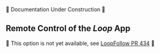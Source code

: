 🚧 Documentation Under Construction 🚧

## Remote Control of the *Loop* App

🚧 This option is not yet available, see [LoopFollow PR 434](https://github.com/loopandlearn/LoopFollow/pull/434) 🚧
